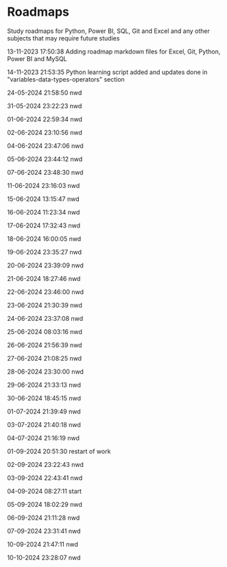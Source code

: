 # Roadmaps
Study roadmaps for Python, Power BI, SQL, Git and Excel and any other subjects that may require future studies

13-11-2023 17:50:38 Adding roadmap markdown files for Excel, Git, Python, Power BI and MySQL

14-11-2023 21:53:35 Python learning script added and updates done in "variables-data-types-operators" section

24-05-2024 21:58:50 nwd

31-05-2024 23:22:23 nwd

01-06-2024 22:59:34 nwd

02-06-2024 23:10:56 nwd

04-06-2024 23:47:06 nwd

05-06-2024 23:44:12 nwd

07-06-2024 23:48:30 nwd

11-06-2024 23:16:03 nwd

15-06-2024 13:15:47 nwd

16-06-2024 11:23:34 nwd

17-06-2024 17:32:43 nwd

18-06-2024 16:00:05 nwd

19-06-2024 23:35:27 nwd

20-06-2024 23:39:09 nwd

21-06-2024 18:27:46 nwd

22-06-2024 23:46:00 nwd

23-06-2024 21:30:39 nwd

24-06-2024 23:37:08 nwd

25-06-2024 08:03:16 nwd

26-06-2024 21:56:39 nwd

27-06-2024 21:08:25 nwd

28-06-2024 23:30:00 nwd

29-06-2024 21:33:13 nwd

30-06-2024 18:45:15 nwd

01-07-2024 21:39:49 nwd

03-07-2024 21:40:18 nwd

04-07-2024 21:16:19 nwd

01-09-2024 20:51:30 restart of work

02-09-2024 23:22:43 nwd

03-09-2024 22:43:41 nwd

04-09-2024 08:27:11 start

05-09-2024 18:02:29 nwd

06-09-2024 21:11:28 nwd

07-09-2024 23:31:41 nwd

10-09-2024 21:47:11 nwd


10-10-2024 23:28:07 nwd 